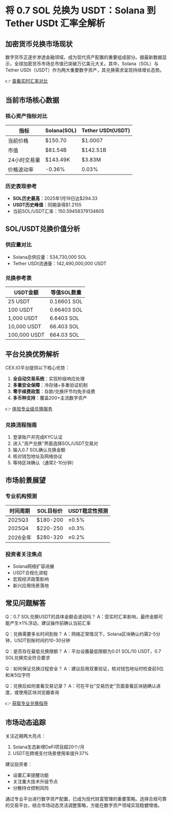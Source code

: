 # 将 0.7 SOL 兑换为 USDT：Solana 到 Tether USDt 汇率全解析

## 加密货币兑换市场现状

数字货币正逐步渗透金融领域，成为现代资产配置的重要组成部分。据最新数据显示，全球加密货币市场总市值已突破万亿美元大关。其中，Solana（SOL）与Tether USDt（USDT）作为两大重要数字资产，其兑换需求呈现持续增长态势。

👉 [查看实时汇率对比](https://bit.ly/okx_welcome)

## 当前市场核心数据

### 核心资产指标对比

| 指标          | Solana(SOL)       | Tether USDt(USDT)  |
|---------------|-------------------|--------------------|
| 当前价格      | $150.70           | $1.0007            |
| 市值          | $81.54B           | $142.51B           |
| 24小时交易量  | $143.49K          | $3.83M             |
| 价格波动率    | -0.36%            | 0.03%              |

### 历史表现参考
- **SOL历史最高**：2025年1月19日达$294.33
- **USDT历史峰值**：同期录得$1.2155
- 当前SOL/USDT汇率：150.59458379134605

## SOL/USDT兑换价值分析

### 供应量对比
- Solana总供应量：534,730,000 SOL
- Tether USDt流通量：142,490,000,000 USDT

### 兑换参考表
| USDT金额       | 等值SOL数量       |
|----------------|-------------------|
| 25 USDT        | 0.16601 SOL       |
| 100 USDT       | 0.66403 SOL       |
| 1,000 USDT     | 6.6403 SOL        |
| 10,000 USDT    | 66.403 SOL        |
| 100,000 USDT   | 664.03 SOL        |

## 平台兑换优势解析

CEX.IO平台提供以下核心优势：
1. **全自动交易系统**：实现秒级响应处理
2. **多重安全保障**：冷存储+多重验证机制
3. **零手续费政策**：存款/兑换环节均免手续费
4. **多币种支持**：覆盖200+主流数字资产

👉 [体验专业级兑换服务](https://bit.ly/okx_welcome)

### 兑换流程指南
1. 登录账户并完成KYC认证
2. 进入"资产兑换"界面选择SOL/USDT交易对
3. 输入0.7 SOL确认兑换金额
4. 核对钱包地址及网络协议
5. 等待区块确认（通常2-10分钟）

## 市场前景展望

### 专业机构预测
| 时间周期   | SOL目标价   | USDT稳定性预测 |
|------------|-------------|----------------|
| 2025Q3     | $180-200    | ±0.5%          |
| 2025Q4     | $220-250    | ±0.3%          |
| 2026全年   | $280-320    | ±0.2%          |

### 投资者关注焦点
- Solana网络扩容进展
- USDT合规化进程
- 宏观经济政策影响
- 新兴应用场景落地

## 常见问题解答

Q：0.7 SOL兑换USDT的具体金额会波动吗？
A：受实时汇率影响，最终金额可能产生±1%浮动，建议操作前确认当前汇率

Q：兑换需要多长时间到账？
A：网络正常情况下，Solana区块确认约需2-5分钟，USDT到账时间约10-30分钟

Q：是否存在最低兑换限额？
A：平台设置最低限额为0.01 SOL/10 USDT，0.7 SOL兑换完全符合要求

Q：如何保证兑换过程安全？
A：建议启用双重验证，核对钱包地址时检查前5位和末5位字符

Q：兑换后如何查看交易记录？
A：可在平台"交易历史"页面查看区块链确认进度，或使用区块浏览器查询

👉 [获取专业兑换指导](https://bit.ly/okx_welcome)

## 市场动态追踪

关注近期两大亮点：
1. Solana生态新增DeFi项目超20个/月
2. USDT在跨境支付场景使用率提升37%

建议投资者：
- 设置汇率提醒功能
- 关注重大技术升级节点
- 分散持仓控制风险

通过专业平台进行数字资产配置，已成为现代财富管理的重要策略。选择合规可靠的交易平台，结合市场动态灵活调整策略，方能在数字资产领域实现稳健增值。